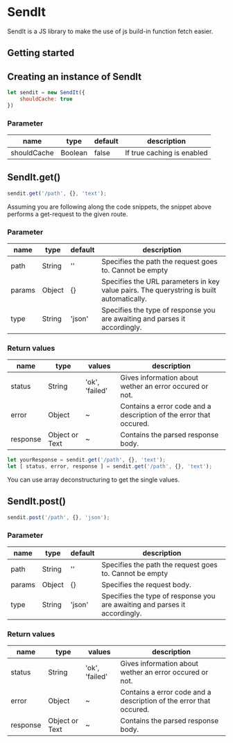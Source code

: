# SendIt

SendIt is a JS library to make the use of js build-in function fetch easier.

## Getting started

## Creating an instance of SendIt

```js
let sendit = new SendIt({
    shouldCache: true
})
```

### Parameter

|name|type|default|description|
|---|---|---|---|
|shouldCache|Boolean|false|If true caching is enabled|

## SendIt.get()

```js
sendit.get('/path', {}, 'text');
```

Assuming you are following along the code snippets, the snippet above performs a get-request
to the given route.

### Parameter

|name|type|default|description|
|---|---|---|---|
|path|String|''|Specifies the path the request goes to. Cannot be empty|
|params|Object|{}|Specifies the URL parameters in key value pairs. The querystring is built automatically.|
|type|String|'json'|Specifies the type of response you are awaiting and parses it accordingly.|

### Return values

|name|type|values|description|
|---|---|---|---|
|status|String|'ok', 'failed'|Gives information about wether an error occured or not.|
|error|Object|~|Contains a error code and a description of the error that occured.|
|response|Object or Text|~|Contains the parsed response body.|

```js
let yourResponse = sendit.get('/path', {}, 'text');
let [ status, error, response ] = sendit.get('/path', {}, 'text');
```

You can use array deconstructuring to get the single values.

## SendIt.post()

```js
sendit.post('/path', {}, 'json');
```

### Parameter

|name|type|default|description|
|---|---|---|---|
|path|String|''|Specifies the path the request goes to. Cannot be empty|
|params|Object|{}|Specifies the request body.|
|type|String|'json'|Specifies the type of response you are awaiting and parses it accordingly.|

### Return values

|name|type|values|description|
|---|---|---|---|
|status|String|'ok', 'failed'|Gives information about wether an error occured or not.|
|error|Object|~|Contains a error code and a description of the error that occured.|
|response|Object or Text|~|Contains the parsed response body.|
